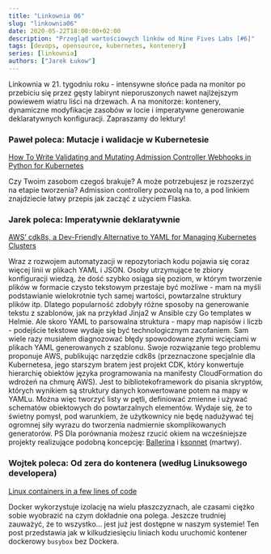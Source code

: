 ```yaml
---
title: "Linkownia 06"
slug: "linkownia06"
date: 2020-05-22T18:00:00+02:00
description: "Przegląd wartościowych linków od Nine Fives Labs [#6]"
tags: [devops, opensource, kubernetes, kontenery]
series: [linkownia]
authors: ["Jarek Łukow"]
---
```


Linkownia w 21. tygodniu roku - intensywne słońce pada na monitor po przebiciu się przez gęsty labirynt nieporuszonych nawet najlżejszym powiewem wiatru liści na drzewach. A na monitorze: kontenery, dynamiczne modyfikacje zasobów w locie i imperatywne generowanie deklaratywnych konfiguracji. Zapraszamy do lektury!
<!--more-->

### Paweł poleca: Mutacje i walidacje w Kubernetesie

[How To Write Validating and Mutating Admission Controller Webhooks in Python for Kubernetes](https://medium.com/analytics-vidhya/how-to-write-validating-and-mutating-admission-controller-webhooks-in-python-for-kubernetes-1e27862cb798)

Czy Twoim zasobom czegoś brakuje? A może potrzebujesz je rozszerzyć na etapie tworzenia? Admission controllery pozwolą na to, a pod linkiem znajdziecie łatwy przepis jak zacząć z użyciem Flaska.

### Jarek poleca: Imperatywnie deklaratywnie

[AWS’ cdk8s, a Dev-Friendly Alternative to YAML for Managing Kubernetes Clusters]([https://thenewstack.io/aws-cdk8s-a-dev-friendly-alternative-to-yaml-for-managing-kubernetes-clusters/](https://thenewstack.io/aws-cdk8s-a-dev-friendly-alternative-to-yaml-for-managing-kubernetes-clusters/))

Wraz z rozwojem automatyzacji w repozytoriach kodu pojawia się coraz więcej linii w plikach YAML i JSON.
Osoby utrzymujące te zbiory konfiguracji wiedzą, że dość szybko osiąga się poziom, w którym tworzenie plików w formacie czysto tekstowym przestaje być możliwe - mam na myśli podstawianie wielokrotnie tych samej wartości, powtarzalne struktury plików itp.
Dlatego popularność zdobyły różne sposoby na generowanie tekstu z szablonów, jak na przykład Jinja2 w Ansible czy Go templates w Helmie.
Ale skoro YAML to parsowalna struktura - mapy map napisów i liczb - podejście tekstowe wydaje się być technologicznym zacofaniem.
Sam wiele razy musiałem diagnozować błędy spowodowane złymi wcięciami w plikach YAML generowanych z szablonu.
Swoje rozwiązanie tego problemu proponuje AWS, publikując narzędzie cdk8s (przeznaczone specjalnie dla Kubernetesa, jego starszym bratem jest projekt CDK, który konwertuje hierarchię obiektów języka programowania na manifesty CloudFormation do wdrożeń na chmurę AWS).
Jest to bibliotekoframework do pisania skryptów, których wynikiem są struktury danych konwertowane potem na mapy w YAMLu.
Można więc tworzyć listy w pętli, definiować zmienne i używać schematów obiektowych do powtarzalnych elementów.
Wydaje się, że to świetny pomysł, pod warunkiem, że użytkownicy nie będę nadużywać tej ogromnej siły wyrazu do tworzenia nadmiernie skomplikowanych generatorów.
PS Dla porównania możesz rzucić okiem na wcześniejsze projekty realizujące podobną koncepcję: [Ballerina]([https://ballerina.io/](https://ballerina.io/)) i [ksonnet]([https://github.com/ksonnet/ksonnet/blob/master/docs/concepts.md](https://github.com/ksonnet/ksonnet/blob/master/docs/concepts.md)) (martwy).

### Wojtek poleca: Od zera do kontenera (według Linuksowego developera)

[Linux containers in a few lines of code](https://zserge.com/posts/containers/)

Docker wykorzystuje izolację na wielu płaszczyznach, ale czasami ciężko sobie wyobrazić na czym dokładnie ona polega. Jeszcze trudniej zauważyć, że to wszystko... jest już jest dostępne w naszym systemie!
Ten post przedstawia jak w kilkudziesięciu liniach kodu uruchomić kontener dockerowy `busybox` bez Dockera.
